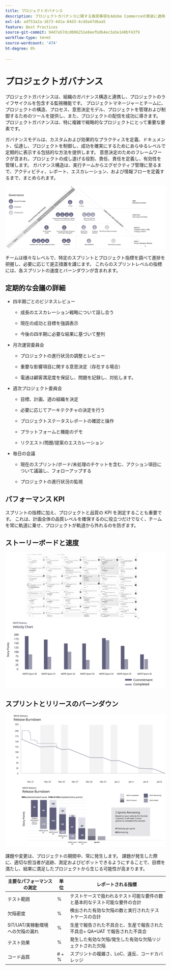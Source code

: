 ```yaml
---
title: プロジェクトガバナンス
description: プロジェクトガバナンスに関する推奨事項をAdobe Commerceの実装に適用します。
exl-id: adf53a2a-1673-441a-84d3-4cdda47d6aa5
feature: Best Practices
source-git-commit: 94d7a57dcd006251e8eefbdb4ec3a5e140bf43f9
workflow-type: tm+mt
source-wordcount: '474'
ht-degree: 0%

---
```


# プロジェクトガバナンス

プロジェクトガバナンスは、組織のガバナンス構造と連携し、プロジェクトのライフサイクルを包含する監視機能です。 プロジェクトマネージャーとチームに、プロジェクトの構造、プロセス、意思決定モデル、プロジェクトを管理および制御するためのツールを提供し、また、プロジェクトの配信を成功に導きます。 プロジェクトガバナンスは、特に複雑で戦略的なプロジェクトにとって重要な要素です。

ガバナンスモデルは、カスタムおよび効果的なプラクティスを定義、ドキュメント、伝達し、プロジェクトを制御し、成功を確実にするためにあらゆるレベルで定期的に表示する包括的な方法を提供します。 意思決定のためのフレームワークが含まれ、プロジェクトの成し遂げる役割、責任、責任を定義し、有効性を管理します。 ガバナンス構造は、実行チームからエグゼクティブ管理に至るまで、アクティビティ、レポート、エスカレーション、および情報フローを定義するまで、まとめられます。

![プロジェクトガバナンスの解説図](../../assets/playbooks/project-governance.svg)

チームは様々なレベルで、特定のスプリントとプロジェクト指標を調べて進捗を把握し、必要に応じて是正措置を講じます。 これらのスプリントレベルの指標には、各スプリントの速度とバーンダウンが含まれます。

## 定期的な会議の詳細

- 四半期ごとのビジネスレビュー

   - 成長のエスカレーション戦略について話し合う

   - 現在の成功と目標を強調表示

   - 今後の四半期に必要な結果に基づいて整列

- 月次運営委員会

   - プロジェクトの進行状況の調整とレビュー

   - 重要な影響項目に関する意思決定（存在する場合）

   - 電通は顧客満足度を保証し、問題を記録し、対処します。

- 週次プロジェクト委員会

   - 目標、計画、週の組織を決定

   - 必要に応じてアーキテクチャの決定を行う

   - プロジェクトステータスレポートの確認と操作

   - プラットフォームと機能のデモ

   - リクエスト/問題/提案のエスカレーション

- 毎日の会議

   - 現在のスプリント/ボード/未処理のチケットを含む、アクション項目について議論し、フォローアップする

   - プロジェクトの進行状況の監視

## パフォーマンス KPI

スプリントの指標に加え、プロジェクトと品質の KPI を測定することも重要です。 これは、計画全体の品質レベルを確保するのに役立つだけでなく、チームを常に軌道に乗せ、プロジェクトが軌道から外れるのを防ぎます。

## ストーリーボードと速度

![かんばんボードの例](../../assets/playbooks/kanban-board-chart.svg)

## スプリントとリリースのバーンダウン

![スプリントとリリースのバーンダウンチャートの例](../../assets/playbooks/sprint-release-burndown.svg)

課題や変更は、プロジェクトの期間中、常に発生します。 課題が発生した際に、適切な担当者が追跡、測定およびピボットできるようにすることで、目標を満たし、結果に満足したプロジェクトから生じる可能性が高まります。

<table>
<thead>
  <tr>
    <th>主要なパフォーマンスの測定</th>
    <th>単位</th>
    <th>レポートされる指標</th>
  </tr>
</thead>
<tbody>
  <tr>
    <td>テスト範囲</td>
    <td>%</td>
    <td>テストケースで扱われるテスト可能な要件の数と基本的なテスト可能な要件の合計</td>
  </tr>
  <tr>
    <td>欠陥密度</td>
    <td>%</td>
    <td>検出された有効な欠陥の数と実行されたテストケースの合計</td>
  </tr>
  <tr>
    <td>SIT/UAT/実稼動環境への欠陥の漏れ</td>
    <td>%</td>
    <td>生産で報告された不具合と、生産で報告された不具合+ QA+UAT で報告された不具合</td>
  </tr>
  <tr>
    <td>テスト効果</td>
    <td>%</td>
    <td>発生した有効な欠陥/発生した有効な欠陥リジェクトされた欠陥</td>
  </tr>
  <tr>
    <td>コード品質</td>
    <td># + %</td>
    <td>スプリントの複雑さ、LoC、違反、コードカバレッジ</td>
  </tr>
</tbody>
</table>
